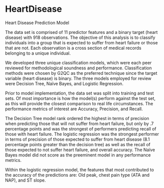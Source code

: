 # HeartDisease
Heart Disease Prediction Model

The data set is comprised of 11 predictor features and a binary target (heart disease) with 918 observations. The objective of this analysis is to classify individuals into a group that is expected to suffer from heart failure or those that are not.  Each observation is a cross section of medical records belonging to a unique individual.

We developed three unique classification models, which were each peer reviewed for methodological soundness and performance. Classification methods were chosen by G2QC as the preferred technique since the target variable (heart disease) is binary. The three models employed for review were Decision Tree, Naïve Bayes, and Logistic Regression. 

Prior to model implementation, the data set was split into training and test sets. Of most importance is how the model(s) perform against the test set, as this will provide the closest comparison to real life circumstances. The performance metrics of interest are Accuracy, Precision, and Recall.

The Decision Tree model rank ordered the highest in terms of precision when predicting those that will not suffer from heart failure, but only by .7 percentage points and was the strongest of performers predicting recall of those with heart failure. The logistic regression was the strongest performer in terms of precision of those expected to suffer from heart disease (8.1 percentage points greater than the decision tree) as well as the recall of those expected to not suffer heart failure, and overall accuracy. The Naïve Bayes model did not score as the preeminent model in any performance metrics. 

Within the logistic regression model, the features that most contributed to the accuracy of the predictions are: Old peak, chest pain type (ATA and NAP),  and ST slope. 


